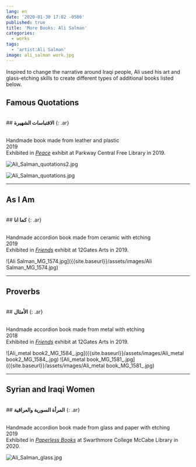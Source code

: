 ```yaml
---
lang: en
date: '2020-01-30 17:02 -0500'
published: true
title: 'More Books: Ali Salman'
categories:
  - works
tags:
  - 'artist:Ali Salman'
image: ali_salman work.jpg
---
```

Inspired to change the narrative around Iraqi people, Ali used his art and glass-etching skills to create different types of additional books listed below.

## **Famous Quotations**
<br/> ## **الاقتباسات الشهيرة**
{: .ar}

<br/>Handmade book made from leather and plastic 
<br/>2019
<br/>Exhibited in [_Peace_](http://fps.swarthmore.edu/exhibitions/exhibit:free%20library/peace/) exhibit at Parkway Central Free Library in 2019.

![Ali_Salman_quotations2.jpg]({{site.baseurl}}/assets/images/Ali_Salman_quotations2.jpg)

![Ali_Salman_quotations.jpg]({{site.baseurl}}/assets/images/Ali_Salman_quotations.jpg)


<hr/>


## **As I Am**
<br/> ## **كما انا**
{: .ar}

<br/>Handmade accordion book made from ceramic with etching 
<br/>2019
<br/>Exhibited in [_Friends_](http://fps.swarthmore.edu/exhibitions/exhibit:twelve%20gates/friends/) exhibit at 12Gates Arts in 2019.


![Ali Salman_MG_1574.jpg]({{site.baseurl}}/assets/images/Ali Salman_MG_1574.jpg)


<hr/>


## **Proverbs**
<br/> ## **الأمثال**
{: .ar}

<br/>Handmade accordion book made from metal with etching 
<br/>2018
<br/>Exhibited in [_Friends_](http://fps.swarthmore.edu/exhibitions/exhibit:twelve%20gates/friends/) exhibit at 12Gates Arts in 2019.


![Ali_metal book2_MG_1584_.jpg]({{site.baseurl}}/assets/images/Ali_metal book2_MG_1584_.jpg)
![Ali_metal book_MG_1581_.jpg]({{site.baseurl}}/assets/images/Ali_metal book_MG_1581_.jpg)


<hr/>


## **Syrian and Iraqi Women**
<br/> ## **المرأة السورية والعراقية**
{: .ar}

<br/>Handmade accordion book made from glass and paper with etching
<br/>2019
<br/>Exhibited in [_Paperless Books_](https://www.burbio.com/states/Pennsylvania/Swarthmore/swarthmore-college-featured-events/Exhibition:-Paperless-Artists%E2%80%99-Books-in-the-Collection-180450161%E2%80%9C%3E%20%20%20%20%3Cmeta%20charset=) at Swarthmore College McCabe Library in 2020.

![Ali_Salman_glass.jpg]({{site.baseurl}}/assets/images/Ali_Salman_glass.jpg)

